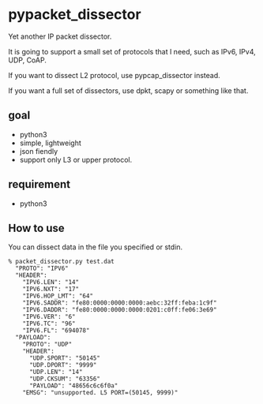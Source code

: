 pypacket_dissector
==================

Yet another IP packet dissector.

It is going to support a small set of protocols that I need,
such as IPv6, IPv4, UDP, CoAP.

If you want to dissect L2 protocol, use pypcap_dissector instead.

If you want a full set of dissectors, use dpkt, scapy or something like that.

## goal

- python3
- simple, lightweight
- json fiendly
- support only L3 or upper protocol.

## requirement

- python3

## How to use

You can dissect data in the file you specified or stdin.

    % packet_dissector.py test.dat
      "PROTO": "IPV6"
      "HEADER": 
        "IPV6.LEN": "14"
        "IPV6.NXT": "17"
        "IPV6.HOP_LMT": "64"
        "IPV6.SADDR": "fe80:0000:0000:0000:aebc:32ff:feba:1c9f"
        "IPV6.DADDR": "fe80:0000:0000:0000:0201:c0ff:fe06:3e69"
        "IPV6.VER": "6"
        "IPV6.TC": "96"
        "IPV6.FL": "694078"
      "PAYLOAD": 
        "PROTO": "UDP"
        "HEADER": 
          "UDP.SPORT": "50145"
          "UDP.DPORT": "9999"
          "UDP.LEN": "14"
          "UDP.CKSUM": "63356"
          "PAYLOAD": "48656c6c6f0a"
        "EMSG": "unsupported. L5 PORT=(50145, 9999)"

